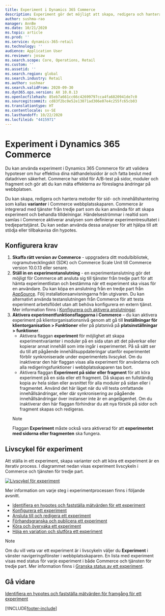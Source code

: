 ```yaml
---
title: Experiment i Dynamics 365 Commerce
description: Experiment gör det möjligt att skapa, redigera och hantera sidlayouter och innehålls behandlingar i webbplatsskaparen. Komplett support för experiment har aktiverats för sidor och enheter för näthandel på en sida.
author: sushma-rao
manager: AnnBe
ms.date: 10/21/2020
ms.topic: article
ms.prod: ''
ms.service: dynamics-365-retail
ms.technology: ''
audience: Application User
ms.reviewer: josaw
ms.search.scope: Core, Operations, Retail
ms.custom: ''
ms.assetid: ''
ms.search.region: global
ms.search.industry: Retail
ms.author: sushmar
ms.search.validFrom: 2020-09-30
ms.dyn365.ops.version: AX 10.0.13
ms.openlocfilehash: 85eb7a661cc66c42699797cca4fa6820941de7c0
ms.sourcegitcommit: cd83f2bc0e52e13071ad306e07e4c255fc65cb03
ms.translationtype: HT
ms.contentlocale: sv-SE
ms.lasthandoff: 10/22/2020
ms.locfileid: "4415971"
---
```

# <a name="experimentation-in-dynamics-365-commerce"></a>Experiment i Dynamics 365 Commerce
Du kan använda experiment i Dynamics 365 Commerce för att validera hypoteser om hur effektiva dina näthandelssidor är och fatta beslut med datadriven säkerhet. Commerce har stöd för A/B-test på sidor, moduler och fragment och gör att du kan mäta effekterna av föreslagna ändringar på webbplatsen.

Du kan skapa, redigera och hantera metoder för sid- och innehållshantering som kallas **varianter** i Commerce webbplatsskaparen. Commerce är integrerad med tjänster från tredje part som du kan använda för att skapa experiment och behandla tilldelningar. Händelseströmmar i realtid som samlas i Commerce aktiverar analysen som definierar experimentresultatet i tredjepartstjänst. Du kan sedan använda dessa analyser för att hjälpa till att stödja eller tillbakavisa din hypotes.

## <a name="set-up-prerequisites"></a> Konfigurera krav
1. **Skaffa rätt version av Commerce** - uppgradera ditt modulbibliotek, rogramutvecklingskit (SDK) och Commerce Scale Unit till Commerce version 10.0.13 eller senare.
1. **Ställ in en experimentanslutning** - en experimentanslutning gör det möjligt för Commerce att ansluta sig till tjänster från tredje part för att hämta experimentlistan och bestämma när ett experiment ska visas för en användare. Du kan köpa en anslutning från en tredje part från [AppSource](https://appsource.microsoft.com). Följ installationsanvisningarna från utgivaren. Du kan alternativt använda testanslutningen från Commerce för att testa experiment arbetsflödet utan att behöva konfigurera en extern tjänst. Mer information finns i [Konfigurera och aktivera anslutningar](e-commerce-extensibility/connectors.md). 
1. **Aktivera experimentfunktionsflaggorna i Commerce** – du kan aktivera experiment på klientorganisationsnivå genom att gå till **Inställningar för klientorganisation > Funktioner** eller på platsnivå på **platsinställningar > funktioner**.
    - Aktivera flaggan **experiment** för möjlighet att skapa experimentvarianter i moduler på en sida utan att det påverkar eller kopierar annat innehåll som inte ingår i experimentet. På så sätt ser du till att pågående innehållsuppdateringar utanför experimentet förblir synkroniserade under experimentets livscykel. Om du inaktiverar den här flaggan visas alla experiment för användarna och alla redigeringsfunktioner i webbplatsskaparen tas bort.
    - Aktivera flaggan **Experiment på sidor eller fragment** för att köra experiment på en sida eller ett fragment. Då skapas en fullständig kopia av hela sidan eller avsnittet för alla moduler på sidan eller i fragmentet. Använd det här läget när du vill testa omfattande innehållsändringar, eller där synkronisering av pågående innehållsändringar över instanser inte är en angelägenhet. Om du inaktiverar den här flaggan förhindrar du att nya försök på sidor och fragment skapas och redigeras.
    > [!NOTE]
    > Flaggan **Experiment** måste också vara aktiverad för att **experimentet med sidorna eller fragmenten** ska fungera.
    
## <a name="experimentation-lifecycle"></a>Livscykel för experiment
Att ställa in ett experiment, skapa varianter och att köra ett experiment är en iterativ process. I diagrammet nedan visas experiment livscykeln i Commerce och tjänsten för tredje part. 

[ ![Livscykel för experiment](./media/experimentation_lifecycle.svg) ](./media/experimentation_lifecycle.svg#lightbox)

Mer information om varje steg i experimentprocessen finns i följande avsnitt.
- [Identifiera en hypotes och fastställa mätvärden för ett experiment](experimentation-identify.md)
- [Konfigurera ett experiment](experimentation-setup.md)
- [Ansluta till och redigera ett experiment](experimentation-connect-edit.md)
- [Förhandsgranska och publicera ett experiment](experimentation-preview-publish.md)
- [Köra och övervaka ett experiment](experimentation-run-monitor.md)
- [Höja en variation och slutföra ett experiment](experimentation-review-complete.md)

> [!NOTE]
> Om du vill veta var ett experiment är i livscykeln väljer du **Experiment** i vänster navigeringsfönster i webbplatsskaparen. En lista med experiment visas med status för varje experiment i både Commerce och tjänsten för tredje part. Mer information finns i [Granska status av ett experiment](experimentation-status.md).

## <a name="next-step"></a>Gå vidare
[Identifiera en hypotes och fastställa mätvärden för framgång för ett experiment](experimentation-identify.md) 


[!INCLUDE[footer-include](../includes/footer-banner.md)]